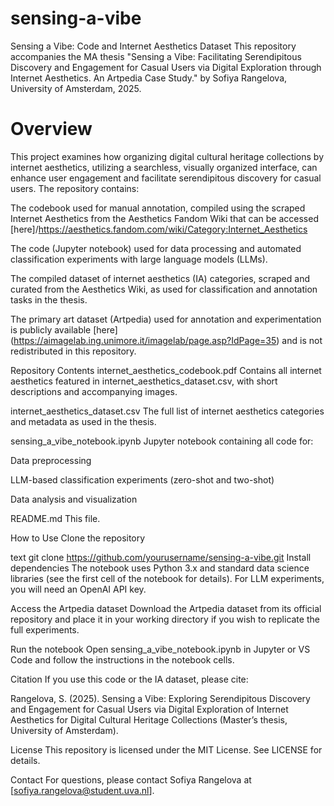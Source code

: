 # sensing-a-vibe
Sensing a Vibe: Code and Internet Aesthetics Dataset
This repository accompanies the MA thesis
"Sensing a Vibe: Facilitating Serendipitous Discovery and Engagement for Casual Users via Digital Exploration through Internet Aesthetics. An Artpedia Case Study."
by Sofiya Rangelova, University of Amsterdam, 2025.

# Overview
This project examines how organizing digital cultural heritage collections by internet aesthetics, utilizing a searchless, visually organized interface, can enhance user engagement and facilitate serendipitous discovery for casual users. The repository contains:

The codebook used for manual annotation, compiled using the scraped Internet Aesthetics from the Aesthetics Fandom Wiki that can be accessed [here]/https://aesthetics.fandom.com/wiki/Category:Internet_Aesthetics 

The code (Jupyter notebook) used for data processing and automated classification experiments with large language models (LLMs).

The compiled dataset of internet aesthetics (IA) categories, scraped and curated from the Aesthetics Wiki, as used for classification and annotation tasks in the thesis.

The primary art dataset (Artpedia) used for annotation and experimentation is publicly available [here]\(https://aimagelab.ing.unimore.it/imagelab/page.asp?IdPage=35) and is not redistributed in this repository.

Repository Contents
internet_aesthetics_codebook.pdf
Contains all internet aesthetics featured in internet_aesthetics_dataset.csv, with short descriptions and accompanying images.

internet_aesthetics_dataset.csv
The full list of internet aesthetics categories and metadata as used in the thesis.

sensing_a_vibe_notebook.ipynb
Jupyter notebook containing all code for:

Data preprocessing

LLM-based classification experiments (zero-shot and two-shot)

Data analysis and visualization

README.md
This file.

How to Use
Clone the repository

text
git clone https://github.com/yourusername/sensing-a-vibe.git
Install dependencies
The notebook uses Python 3.x and standard data science libraries (see the first cell of the notebook for details).
For LLM experiments, you will need an OpenAI API key.

Access the Artpedia dataset
Download the Artpedia dataset from its official repository and place it in your working directory if you wish to replicate the full experiments.

Run the notebook
Open sensing_a_vibe_notebook.ipynb in Jupyter or VS Code and follow the instructions in the notebook cells.

Citation
If you use this code or the IA dataset, please cite:

Rangelova, S. (2025). Sensing a Vibe: Exploring Serendipitous Discovery and Engagement for Casual Users via Digital Exploration of Internet Aesthetics for Digital Cultural Heritage Collections (Master’s thesis, University of Amsterdam).

License
This repository is licensed under the MIT License. See LICENSE for details.

Contact
For questions, please contact Sofiya Rangelova at [sofiya.rangelova@student.uva.nl].
